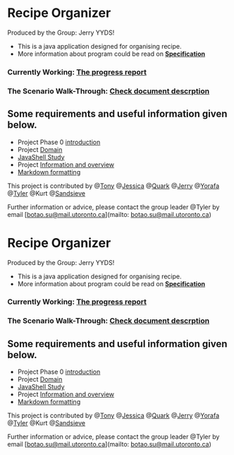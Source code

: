 [comment]: <> ( UofT CSC207 2021Fall Group Project)
# Recipe Organizer

Produced by the Group: Jerry YYDS!

- This is a java application designed for organising recipe.
- More information about program could be read on [**Specification**](https://github.com/CSC207-UofT/course-project-jerryyyds/blob/main/docs/specification.md)
### Currently Working: [The progress report](https://github.com/CSC207-UofT/course-project-jerryyyds/blob/main/docs/progress_report.md)
### The Scenario Walk-Through: [Check document descrption](https://github.com/CSC207-UofT/course-project-jerryyyds/blob/main/docs/walkthrough.md)


## Some requirements and useful information given below.
- Project Phase 0 [introduction](https://q.utoronto.ca/courses/233945/pages/project-phase-0)
- Project [Domain](https://q.utoronto.ca/courses/233945/pages/project-domains)
- [JavaShell Study](https://github.com/CSC207-UofT/Java-Shell)
- Project [Information and overview](https://q.utoronto.ca/courses/233945/pages/course-project?module_item_id=2973653)
- [Markdown formatting](https://guides.github.com/features/mastering-markdown/)


This project is contributed by @[Tony](https://github.com/TonyXiChen) @[Jessica]() @[Quark]() @[Jerry](https://github.com/jerryweixd) @[Yorafa](https://github.com/Yorafa) @[Tyler](https://github.com/sbhsxsb) @Kurt @[Sandsieve](https://github.com/sandsieve)

Further information or advice, please contact the group leader @Tyler by email [botao.su@mail.utoronto.ca](mailto: botao.su@mail.utoronto.ca)


[comment]: <> ( UofT CSC207 2021Fall Group Project)
# Recipe Organizer

Produced by the Group: Jerry YYDS!

- This is a java application designed for organising recipe.
- More information about program could be read on [**Specification**](https://github.com/CSC207-UofT/course-project-jerryyyds/blob/main/docs/specification.md)
### Currently Working: [The progress report](https://github.com/CSC207-UofT/course-project-jerryyyds/blob/main/docs/progress_report.md)
### The Scenario Walk-Through: [Check document descrption](https://github.com/CSC207-UofT/course-project-jerryyyds/blob/main/docs/walkthrough.md)


## Some requirements and useful information given below.
- Project Phase 0 [introduction](https://q.utoronto.ca/courses/233945/pages/project-phase-0)
- Project [Domain](https://q.utoronto.ca/courses/233945/pages/project-domains)
- [JavaShell Study](https://github.com/CSC207-UofT/Java-Shell)
- Project [Information and overview](https://q.utoronto.ca/courses/233945/pages/course-project?module_item_id=2973653)
- [Markdown formatting](https://guides.github.com/features/mastering-markdown/)


This project is contributed by @[Tony](https://github.com/TonyXiChen) @[Jessica](https://github.com/JessicaHu03) @[Quark]() @[Jerry](https://github.com/jerryweixd) @[Yorafa](https://github.com/Yorafa) @[Tyler](https://github.com/sbhsxsb) @Kurt @[Sandsieve](https://github.com/sandsieve)

Further information or advice, please contact the group leader @Tyler by email [botao.su@mail.utoronto.ca](mailto: botao.su@mail.utoronto.ca)


